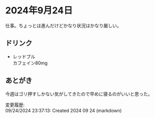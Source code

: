 # 2024年9月24日

仕事。ちょっとは進んだけどかなり状況はかなり厳しい。

## ドリンク

- レッドブル  
カフェイン80mg

## あとがき

今週はゴリ押すしかない気がしてきたので早めに寝るのがいいと思った。

変更履歴:  
09/24/2024 23:37:13: Created 2024 09 24 (markdown)  
